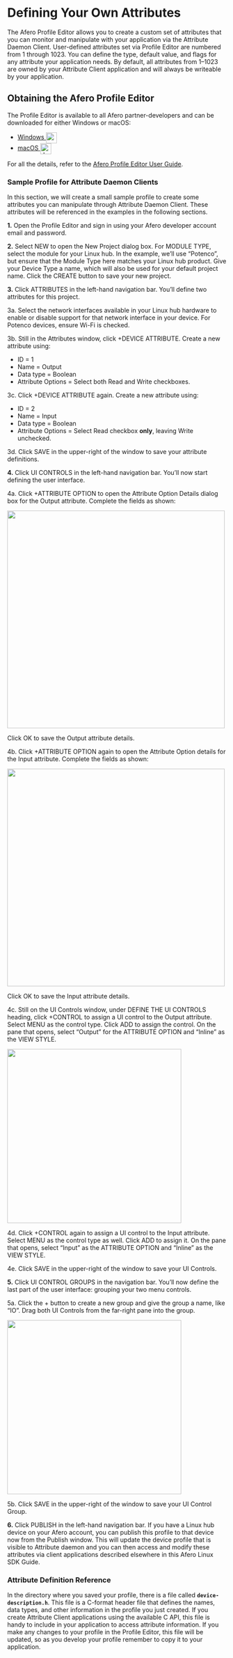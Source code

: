 # Defining Your Own Attributes

The Afero Profile Editor allows you to create a custom set of attributes that you can monitor and manipulate with your application via the Attribute Daemon Client. User-defined attributes set via Profile Editor are numbered from 1 through 1023. You can define the type, default value, and flags for any attribute your application needs. By default, all attributes from 1–1023 are owned by your Attribute Client application and will always be writeable by your application.

## Obtaining the Afero Profile Editor

The Profile Editor is available to all Afero partner-developers and can be downloaded for either Windows or macOS:

- [Windows <img src="../img/windows.svg" width="25" style="vertical-align:middle;margin:0px 0px;border:none">](http://cdn.afero.io/latest-ape/win)
- [macOS <img src="../img/macos.svg" alt="drawing" width="25" style="vertical-align:middle;margin:0px 0px;border:none">](http://cdn.afero.io/latest-ape/mac)

For all the details, refer to the [Afero Profile Editor User Guide](../Projects).

### Sample Profile for Attribute Daemon Clients

In this section, we will create a small sample profile to create some attributes you can manipulate through Attribute Daemon Client. These attributes will be referenced in the examples in the following sections.

**1.** Open the Profile Editor and sign in using your Afero developer account email and password.

**2.** Select NEW to open the New Project dialog box. For MODULE TYPE, select the module for your Linux hub. In the example, we’ll use “Potenco”, but ensure that the Module Type here matches your Linux hub product. Give your Device Type a name, which will also be used for your default project name. Click the CREATE button to save your new project.

**3.** Click ATTRIBUTES in the left-hand navigation bar. You’ll define two attributes for this project.

3a. Select the network interfaces available in your Linux hub hardware to enable or disable support for that network interface in your device. For Potenco devices, ensure Wi-Fi is checked.

3b. Still in the Attributes window, click +DEVICE ATTRIBUTE. Create a new attribute using:

- ID = 1
- Name = Output
- Data type = Boolean
- Attribute Options = Select both Read and Write checkboxes.

3c. Click +DEVICE ATTRIBUTE again. Create a new attribute using:

- ID = 2
- Name = Input
- Data type = Boolean
- Attribute Options = Select Read checkbox **only**, leaving Write unchecked.
      
3d. Click SAVE in the upper-right of the window to save your attribute definitions.
   
**4.** Click UI CONTROLS in the left-hand navigation bar. You’ll now start defining the user interface.

4a. Click +ATTRIBUTE OPTION to open the Attribute Option Details dialog box for the Output attribute. Complete the fields as shown:

<img src="../img/LinuxSDK-APE-1.png" width="500" style="vertical-align:middle;margin:0px 0px;border:none">

Click OK to save the Output attribute details.

4b. Click +ATTRIBUTE OPTION again to open the Attribute Option details for the Input attribute. Complete the fields as shown:

<img src="../img/LinuxSDK-APE-2.png" width="500" style="vertical-align:middle;margin:0px 0px;border:none">

Click OK to save the Input attribute details.

4c. Still on the UI Controls window, under DEFINE THE UI CONTROLS heading, click +CONTROL to assign a UI control to the Output attribute. Select MENU as the control type. Click ADD to assign the control. On the pane that opens, select “Output” for the ATTRIBUTE OPTION and “Inline” as the VIEW STYLE.

<img src="../img/LinuxSDK-APE-3.png" width="400" style="vertical-align:middle;margin:0px 0px;border:none">


4d. Click +CONTROL again to assign a UI control to the Input attribute. Select MENU as the control type as well. Click ADD to assign it. On the pane that opens, select “Input” as the ATTRIBUTE OPTION and “Inline” as the VIEW STYLE.

4e. Click SAVE in the upper-right of the window to save your UI Controls.
   
**5.** Click UI CONTROL GROUPS in the navigation bar. You’ll now define the last part of the user interface: grouping your two menu controls.

5a. Click the + button to create a new group and give the group a name, like “IO”. Drag both UI Controls from the far-right pane into the group.

<img src="../img/LinuxSDK-APE-4.png" width="400" style="vertical-align:middle;margin:0px 0px;border:none">

5b. Click SAVE in the upper-right of the window to save your UI Control Group.

**6.** Click PUBLISH in the left-hand navigation bar. If you have a Linux hub device on your Afero account, you can publish this profile to that device now from the Publish window. This will update the device profile that is visible to Attribute daemon and you can then access and modify these attributes via client applications described elsewhere in this Afero Linux SDK Guide.

### Attribute Definition Reference

In the directory where you saved your profile, there is a file called **`device-description.h`**. This file is a C-format header file that defines the names, data types, and other information in the profile you just created. If you create Attribute Client applications using the available C API, this file is handy to include in your application to access attribute information. If you make any changes to your profile in the Profile Editor, this file will be updated, so as you develop your profile remember to copy it to your application.